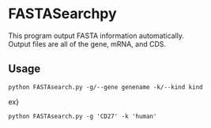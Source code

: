 # FASTASearchpy 
This program output FASTA information automatically.  
Output files are all of the gene, mRNA, and CDS.  
  

## Usage  
```
python FASTAsearch.py -g/--gene genename -k/--kind kind  
```
ex}
```
python FASTAsearch.py -g 'CD27' -k 'human'
```
